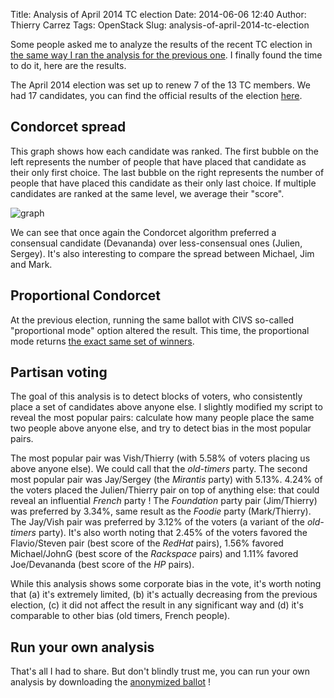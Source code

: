 Title: Analysis of April 2014 TC election
Date: 2014-06-06 12:40
Author: Thierry Carrez
Tags: OpenStack
Slug: analysis-of-april-2014-tc-election

Some people asked me to analyze the results of the recent TC election in
[the same way I ran the analysis for the previous
one]({filename}/an-analysis-of-the-technical-committee-election.md).
I finally found the time to do it, here are the results.

The April 2014 election was set up to renew 7 of the 13 TC members. We
had 17 candidates, you can find the official results of the election
[here](http://civs.cs.cornell.edu/cgi-bin/results.pl?id=E_d34934c9fd1f6282).

## Condorcet spread

This graph shows how each candidate was ranked. The first bubble on the
left represents the number of people that have placed that candidate as
their only first choice. The last bubble on the right represents the
number of people that have placed this candidate as their only last
choice. If multiple candidates are ranked at the same level, we average
their "score".

![graph]({filename}/images/tc-s2014.png)

We can see that once again the Condorcet algorithm preferred a
consensual candidate (Devananda) over less-consensual ones (Julien,
Sergey). It's also interesting to compare the spread between Michael,
Jim and Mark.

## Proportional Condorcet

At the previous election, running the same ballot with CIVS so-called
"proportional mode" option altered the result. This time, the
proportional mode returns [the exact same set of
winners](http://civs.cs.cornell.edu/cgi-bin/results.pl?id=E_961ededa1fca8e03).

## Partisan voting

The goal of this analysis is to detect blocks of voters, who
consistently place a set of candidates above anyone else. I slightly
modified my script to reveal the most popular pairs: calculate how many
people place the same two people above anyone else, and try to detect
bias in the most popular pairs.

The most popular pair was Vish/Thierry (with 5.58% of voters placing us
above anyone else). We could call that the *old-timers* party. The
second most popular pair was Jay/Sergey (the *Mirantis* party) with
5.13%. 4.24% of the voters placed the Julien/Thierry pair on top of
anything else: that could reveal an influential *French* party ! The
*Foundation* party pair (Jim/Thierry) was preferred by 3.34%, same
result as the *Foodie* party (Mark/Thierry). The Jay/Vish pair was
preferred by 3.12% of the voters (a variant of the *old-timers* party).
It's also worth noting that 2.45% of the voters favored the
Flavio/Steven pair (best score of the *RedHat* pairs), 1.56% favored
Michael/JohnG (best score of the *Rackspace* pairs) and 1.11% favored
Joe/Devananda (best score of the *HP* pairs).

While this analysis shows some corporate bias in the vote, it's worth
noting that (a) it's extremely limited, (b) it's actually decreasing
from the previous election, (c) it did not affect the result in any
significant way and (d) it's comparable to other bias (old timers,
French people).

## Run your own analysis

That's all I had to share. But don't blindly trust me, you can run your
own analysis by downloading the [anonymized
ballot](http://civs.cs.cornell.edu/cgi-bin/download_ballots.pl?id=E_d34934c9fd1f6282)
!

